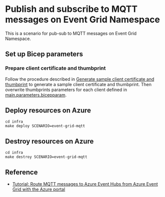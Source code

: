 # Publish and subscribe to MQTT messages on Event Grid Namespace

This is a scenario for pub-sub to MQTT messages on Event Grid Namespace.

## Set up Bicep parameters

### Prepare client certificate and thumbprint

Follow the procedure described in [Generate sample client certificate and thumbprint](https://learn.microsoft.com/en-us/azure/event-grid/mqtt-publish-and-subscribe-portal#generate-sample-client-certificate-and-thumbprint) to generate a sample client certificate and thumbprint.
Then overwrite thumbprints parameters for each client defined in [main.parameters.bicepparam](./main.parameters.bicepparam).

## Deploy resources on Azure

```shell
cd infra
make deploy SCENARIO=event-grid-mqtt
```

## Destroy resources on Azure

```shell
cd infra
make destroy SCENARIO=event-grid-mqtt
```

## Reference

- [Tutorial: Route MQTT messages to Azure Event Hubs from Azure Event Grid with the Azure portal](https://learn.microsoft.com/en-us/azure/event-grid/mqtt-routing-to-event-hubs-portal)
